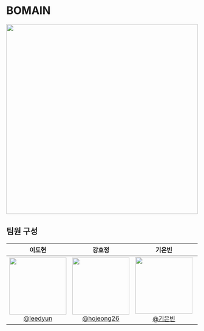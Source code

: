 # BOMAIN
<img src="https://img1.daumcdn.net/thumb/R1280x0/?scode=mtistory2&fname=https%3A%2F%2Fblog.kakaocdn.net%2Fdn%2FbSZQhi%2FbtqCynES5Hy%2FGIJF1gnjAmnq0AeQpcojkK%2Fimg.jpg" width="100%" height="500"/>
<br>

## 팀원 구성

<div align="center">

| **이도현** | **강호정** | **기은빈** | **김봄** | **장수민** |
| :------: |  :------: | :------: | :------: | :------: |
| [<img src="https://cdn-icons-png.flaticon.com/512/2175/2175377.png" height=150 width=150> <br/> @leedyun](https://github.com/leedyun) | [<img src="https://cdn-icons-png.flaticon.com/512/2175/2175377.png" height=150 width=150> <br/> @hojeong26](https://github.com/hojeong26) | [<img src="https://cdn-icons-png.flaticon.com/512/2175/2175377.png" height=150 width=150> <br/> @기은빈](https://github.com/](https://github.com/dmsqls0704)) | [<img src="https://cdn-icons-png.flaticon.com/512/2175/2175377.png" height=150 width=150> <br/> @김봄](https://github.com/](https://github.com/spring-is-me)) | [<img src="https://cdn-icons-png.flaticon.com/512/2175/2175377.png" height=150 width=150> <br/> @장수민](https://github.com/) |

</div>

<br>
